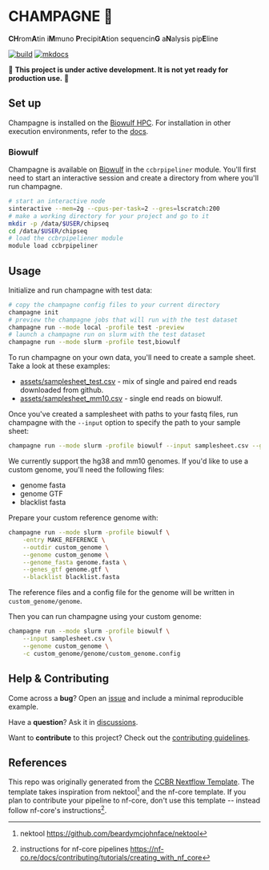 # CHAMPAGNE 🍾

**CH**rom**A**tin i**M**muno **P**recipit**A**tion sequencin**G** a**N**alysis pip**E**line

[![build](https://github.com/CCBR/CHAMPAGNE/actions/workflows/build.yml/badge.svg)](https://github.com/CCBR/CHAMPAGNE/actions/workflows/build.yml)
[![mkdocs](https://github.com/CCBR/CHAMPAGNE/actions/workflows/docs.yml/badge.svg)](https://github.com/CCBR/CHAMPAGNE/actions/workflows/docs.yml)

🚧 **This project is under active development. It is not yet ready for production use.** 🚧

## Set up

Champagne is installed on the [Biowulf HPC](#biowulf).
For installation in other execution environments,
refer to the [docs](https://ccbr.github.io/CHAMPAGNE/).

### Biowulf

Champagne is available on [Biowulf](https://hpc.nih.gov/) in the `ccbrpipeliner` module.
You'll first need to start an interactive session and create a directory from where you'll run champagne.

```sh
# start an interactive node
sinteractive --mem=2g --cpus-per-task=2 --gres=lscratch:200
# make a working directory for your project and go to it
mkdir -p /data/$USER/chipseq
cd /data/$USER/chipseq
# load the ccbrpipeliener module
module load ccbrpipeliner
```

## Usage

Initialize and run champagne with test data:

```sh
# copy the champagne config files to your current directory
champagne init
# preview the champagne jobs that will run with the test dataset
champagne run --mode local -profile test -preview
# launch a champagne run on slurm with the test dataset
champagne run --mode slurm -profile test,biowulf
```

To run champagne on your own data, you'll need to create a sample sheet.
Take a look at these examples:

- [assets/samplesheet_test.csv](/assets/samplesheet_test.csv) - mix of single and paired end reads downloaded from github.
- [assets/samplesheet_mm10.csv](/assets/samplesheet_test.csv) - single end reads on biowulf.

Once you've created a samplesheet with paths to your fastq files,
run champagne with the `--input` option to specify the path to your sample sheet:

```sh
champagne run --mode slurm -profile biowulf --input samplesheet.csv --genome hg38
```

We currently support the hg38 and mm10 genomes.
If you'd like to use a custom genome, you'll need the following files:

- genome fasta
- genome GTF
- blacklist fasta

Prepare your custom reference genome with:

```sh
champagne run --mode slurm -profile biowulf \
    -entry MAKE_REFERENCE \
    --outdir custom_genome \
    --genome custom_genome \
    --genome_fasta genome.fasta \
    --genes_gtf genome.gtf \
    --blacklist blacklist.fasta
```

The reference files and a config file for the genome will be written in `custom_genome/genome`.

Then you can run champagne using your custom genome:

```sh
champagne run --mode slurm -profile biowulf \
    --input samplesheet.csv \
    --genome custom_genome \
    -c custom_genome/genome/custom_genome.config
```

## Help & Contributing

Come across a **bug**? Open an [issue](https://github.com/CCBR/CHAMPAGNE/issues) and include a minimal reproducible example.

Have a **question**? Ask it in [discussions](https://github.com/CCBR/CHAMPAGNE/discussions).

Want to **contribute** to this project? Check out the [contributing guidelines](.github/CONTRIBUTING.md).

## References

This repo was originally generated from the
[CCBR Nextflow Template](https://github.com/CCBR/CCBR_NextflowTemplate).
The template takes inspiration from nektool[^1] and the nf-core template.
If you plan to contribute your pipeline to nf-core, don't use this template --
instead follow nf-core's instructions[^2].

[^1]: nektool https://github.com/beardymcjohnface/nektool
[^2]: instructions for nf-core pipelines https://nf-co.re/docs/contributing/tutorials/creating_with_nf_core
